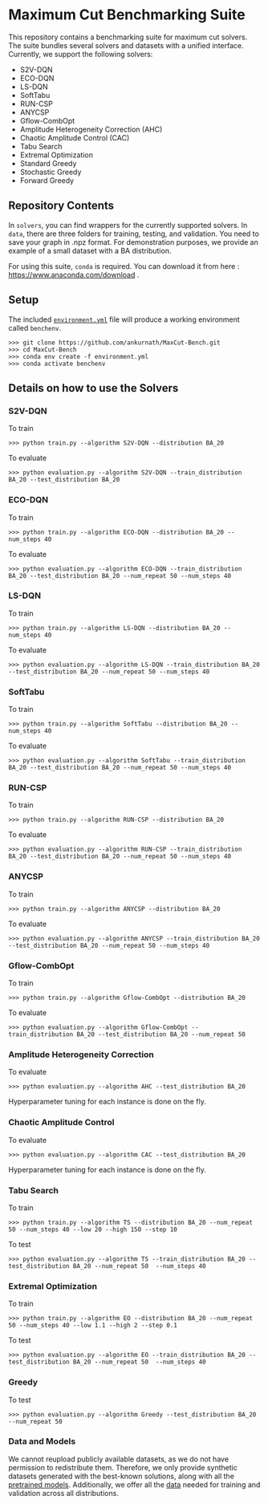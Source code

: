 # Maximum Cut Benchmarking Suite

This repository contains a benchmarking suite for maximum cut
solvers. The suite bundles several solvers and datasets with a unified
interface. Currently, we support the following solvers:

- S2V-DQN
- ECO-DQN
- LS-DQN
- SoftTabu
- RUN-CSP
- ANYCSP
- Gflow-CombOpt
- Amplitude Heterogeneity Correction (AHC)
- Chaotic Amplitude Control (CAC)
- Tabu Search
- Extremal Optimization
- Standard Greedy 
- Stochastic Greedy
- Forward Greedy


## Repository Contents

In `solvers`, you can find wrappers for the currently supported solvers. In `data`, there are three folders for training, testing, and validation. You need to save your graph in .npz format. For demonstration purposes, we provide an example of a small dataset with a BA distribution.

For using this suite, `conda` is required. You can download it from here : https://www.anaconda.com/download .

## Setup

The included [``environment.yml``](environment.yml) file will produce a working environment called ``benchenv``.

    >>> git clone https://github.com/ankurnath/MaxCut-Bench.git
    >>> cd MaxCut-Bench
    >>> conda env create -f environment.yml 
    >>> conda activate benchenv



## Details on how to use the Solvers

### S2V-DQN

To train 

    >>> python train.py --algorithm S2V-DQN --distribution BA_20

To evaluate 

    >>> python evaluation.py --algorithm S2V-DQN --train_distribution BA_20 --test_distribution BA_20


### ECO-DQN

To train 

    >>> python train.py --algorithm ECO-DQN --distribution BA_20 --num_steps 40

To evaluate 

    >>> python evaluation.py --algorithm ECO-DQN --train_distribution BA_20 --test_distribution BA_20 --num_repeat 50 --num_steps 40


### LS-DQN

To train 

    >>> python train.py --algorithm LS-DQN --distribution BA_20 --num_steps 40

To evaluate 

    >>> python evaluation.py --algorithm LS-DQN --train_distribution BA_20 --test_distribution BA_20 --num_repeat 50 --num_steps 40

### SoftTabu

To train 

    >>> python train.py --algorithm SoftTabu --distribution BA_20 --num_steps 40

To evaluate 

    >>> python evaluation.py --algorithm SoftTabu --train_distribution BA_20 --test_distribution BA_20 --num_repeat 50 --num_steps 40



### RUN-CSP

To train 

    >>> python train.py --algorithm RUN-CSP --distribution BA_20 

To evaluate 

    >>> python evaluation.py --algorithm RUN-CSP --train_distribution BA_20 --test_distribution BA_20 --num_repeat 50 --num_steps 40


### ANYCSP

To train 

    >>> python train.py --algorithm ANYCSP --distribution BA_20 

To evaluate 

    >>> python evaluation.py --algorithm ANYCSP --train_distribution BA_20 --test_distribution BA_20 --num_repeat 50 --num_steps 40

### Gflow-CombOpt

To train 

    >>> python train.py --algorithm Gflow-CombOpt --distribution BA_20 

To evaluate 

    >>> python evaluation.py --algorithm Gflow-CombOpt --train_distribution BA_20 --test_distribution BA_20 --num_repeat 50 


### Amplitude Heterogeneity Correction

To evaluate 

    >>> python evaluation.py --algorithm AHC --test_distribution BA_20 

Hyperparameter tuning for each instance is done on the fly.

### Chaotic Amplitude Control

To evaluate 

    >>> python evaluation.py --algorithm CAC --test_distribution BA_20 

Hyperparameter tuning for each instance is done on the fly.

### Tabu Search

To train

    >>> python train.py --algorithm TS --distribution BA_20 --num_repeat 50 --num_steps 40 --low 20 --high 150 --step 10

To test

    >>> python evaluation.py --algorithm TS --train_distribution BA_20 --test_distribution BA_20 --num_repeat 50  --num_steps 40


### Extremal Optimization

To train

    >>> python train.py --algorithm EO --distribution BA_20 --num_repeat 50 --num_steps 40 --low 1.1 --high 2 --step 0.1

To test

    >>> python evaluation.py --algorithm EO --train_distribution BA_20 --test_distribution BA_20 --num_repeat 50  --num_steps 40

### Greedy

To test

    >>> python evaluation.py --algorithm Greedy --test_distribution BA_20 --num_repeat 50  


### Data and Models

We cannot reupload publicly available datasets, as we do not have permission to redistribute them. Therefore, we only provide synthetic datasets generated with the best-known solutions, along with all the [pretrained models](https://drive.google.com/file/d/1gGoIQ1LhzomLS0hhzpAjnslVet4faZIo/view?usp=sharing). Additionally, we offer all the [data](https://drive.google.com/file/d/1LJ0kjavA9wIjnIpmkI38-wlf2C77p3dy/view?usp=sharing) needed for training and validation across all distributions.


